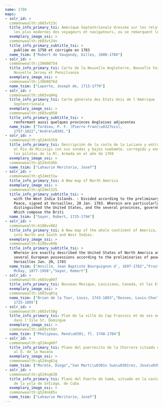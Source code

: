 ```yaml
---
name: 1786
maps:
- solr_id: > 
  commonwealth:z603vt23c
  title_info_primary_tsi: Amérique Septentrionale dressée sur les relations
    les plus modernes des voyageurs et navigateurs, ou se remarquent les Etats Unis
  exemplary_image_ssi: > 
  commonwealth:z603vt24n
  title_info_primary_subtitle_tsi: > 
    publiée en 1750 et corrigée en 1783
  name_tsim: ["Robert de Vaugondy, Gilles, 1688-1766"]
- solr_id: > 
  commonwealth:j38608754
  title_info_primary_tsi: Carte de la Nouvelle Angleterre, Nouvelle York,
    Nouvelle Jersey et Pensilvanie
  exemplary_image_ssi: > 
  commonwealth:j3860876d
  name_tsim: ["Laporte, Joseph de, 1713-1779"]
- solr_id: > 
  commonwealth:z603vq94q
  title_info_primary_tsi: Carte générale des Etats Unis de l'Amérique
    Septentrionale
  exemplary_image_ssi: > 
  commonwealth:z603vq950
  title_info_primary_subtitle_tsi: > 
    renfermant aussi quelques provinces Angloises adjacentes
  name_tsim: ["Tardieu, P. F. (Pierre Franc\u0327ois),
    1757-1822","Andre\u0301."]
- solr_id: > 
  commonwealth:q524nh359
  title_info_primary_tsi: Descripción de la costa de la Luciana y entrada en
    el Río de Micisipi con sus sondas y bajos nuebamte. corregido y enmendado pr.
    los pilotos de la Rl. Armada en el año de 1769
  exemplary_image_ssi: > 
  commonwealth:q524nh36k
  name_tsim: ["Lahaurie Meritorio, Josef"]
- solr_id: > 
  commonwealth:q524mt31w
  title_info_primary_tsi: A New map of North America
  exemplary_image_ssi: > 
  commonwealth:q524mt325
  title_info_primary_subtitle_tsi: > 
    with the West India Islands. : Divided according to the preliminary articles of
    Peace, signed at Versailles, 20 Jan. 1783. Wherein are particularly
    distinguished the United States, and the several provinces, governments &ca. :
    Which compose the Briti
  name_tsim: ["Sayer, Robert, 1725-1794"]
- solr_id: > 
  commonwealth:6108vv082
  title_info_primary_tsi: A New map of the whole continent of America, divided
    into North and South and West Indies.
  exemplary_image_ssi: > 
  commonwealth:6108vv09b
  title_info_primary_subtitle_tsi: > 
    Wherein are exactly described the United States of North America as well as the
    several European possessions according to the preliminaries of peace signed at
    Versailles Jan. 20, 1783
  name_tsim: ["Anville, Jean Baptiste Bourguignon d', 1697-1782","Frost, Donald
    McKay, 1877-1958","Sayer, Robert"]
- solr_id: > 
  commonwealth:z603vq00f
  title_info_primary_tsi: Nouveau Mexique, Louisiane, Canada, et les Etats Unis
  exemplary_image_ssi: > 
  commonwealth:z603vq01q
  name_tsim: ["Brion de la Tour, Louis, 1743-1803","Desnos, Louis-Charles,
    1725-1805"]
- solr_id: > 
  commonwealth:z603vt58g
  title_info_primary_tsi: Plan de la ville du Cap Francois et de ses environs
    dans l'Isle St. Domingue
  exemplary_image_ssi: > 
  commonwealth:z603vt59r
  name_tsim: ["Phelipeau, Rene\u0301, fl. 1748-1784"]
- solr_id: > 
  commonwealth:q524ng60f
  title_info_primary_tsi: Plano del puertecito de la Chorrera situado una legua
    al O. de la Havana
  exemplary_image_ssi: > 
  commonwealth:q524ng61q
  name_tsim: ["Morete, Diego","San Marti\u0301n Sua\u0301rez, Jose\u0301 de"]
- solr_id: > 
  commonwealth:q524ng638
  title_info_primary_tsi: Plano del Puerto de Samá, situado en la costa del N.
    de la ysla de Sntiágo. de Cuba
  exemplary_image_ssi: > 
  commonwealth:q524nk85x
  name_tsim: ["Lahaurie Meritorio, Josef"]
---
```

